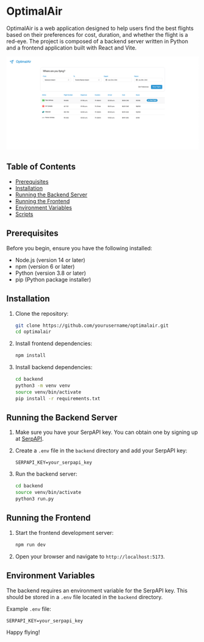 # OptimalAir

OptimalAir is a web application designed to help users find the best flights based on their preferences for cost, duration, and whether the flight is a red-eye. The project is composed of a backend server written in Python and a frontend application built with React and Vite.

![alt text](optiair.png)

## Table of Contents

- [Prerequisites](#prerequisites)
- [Installation](#installation)
- [Running the Backend Server](#running-the-backend-server)
- [Running the Frontend](#running-the-frontend)
- [Environment Variables](#environment-variables)
- [Scripts](#scripts)

## Prerequisites

Before you begin, ensure you have the following installed:

- Node.js (version 14 or later)
- npm (version 6 or later)
- Python (version 3.8 or later)
- pip (Python package installer)

## Installation

1. Clone the repository:

    ```bash
    git clone https://github.com/yourusername/optimalair.git
    cd optimalair
    ```

2. Install frontend dependencies:

    ```bash
    npm install
    ```

3. Install backend dependencies:

    ```bash
    cd backend
    python3 -m venv venv
    source venv/bin/activate
    pip install -r requirements.txt
    ```

## Running the Backend Server

1. Make sure you have your SerpAPI key. You can obtain one by signing up at [SerpAPI](https://serpapi.com/).

2. Create a `.env` file in the `backend` directory and add your SerpAPI key:

    ```plaintext
    SERPAPI_KEY=your_serpapi_key
    ```

3. Run the backend server:

    ```bash
    cd backend
    source venv/bin/activate
    python3 run.py
    ```

## Running the Frontend

1. Start the frontend development server:

    ```bash
    npm run dev
    ```

2. Open your browser and navigate to `http://localhost:5173`.

## Environment Variables

The backend requires an environment variable for the SerpAPI key. This should be stored in a `.env` file located in the `backend` directory.

Example `.env` file:

```plaintext
SERPAPI_KEY=your_serpapi_key
```

Happy flying!
